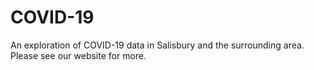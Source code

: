 # COVID-19

An exploration of COVID-19 data in Salisbury and the surrounding area. Please see our website for more.
